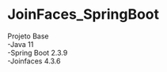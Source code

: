 # JoinFaces_SpringBoot

Projeto Base<br/>
-Java 11<br/>
-Spring Boot 2.3.9<br/>
-Joinfaces 4.3.6<br/>
